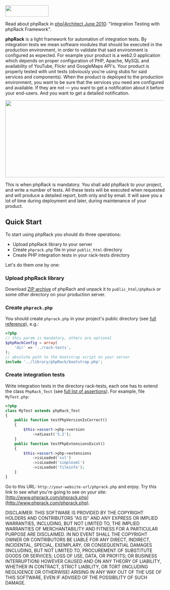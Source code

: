 <img src="http://img.phprack.com/logo.png" style="width: 137px; height: 36px;"/>

Read about phpRack in ​[php|Architect June 2010](http://www.phparch.com/magazine/2010/june/):
"Integration Testing with phpRack Framework".

**phpRack** is a light framework for automation of integration tests. By
integration tests we mean software modules that should be executed in the
production environment, in order to validate that said environment is configured
as expected. For example your product is a web2.0 application which depends on
proper configuration of PHP, Apache, MySQL and availability of YouTube, Flickr
and GoogleMaps API's. Your product is properly tested with unit tests (obviously
you're using stubs for said services and components). When the product is
deployed to the production environment, you want to be sure that the services
you need are configured and available. If they are not — you want to get a
notification about it before your end-users. And you want to get a detailed
notification.

<img src="http://img.phprack.com/diagram.png" style="width: 530px; height: 243px;"/>

This is when phpRack is mandatory. You shall add phpRack to your project, and
write a number of tests. All these tests will be executed when requested and
will produce a detailed report, both only and by email. It will save you a lot
of time during deployment and later, during maintenance of your product.

## Quick Start

To start using phpRack you should do three operations:

 * Upload phpRack library to your server
 * Create `phprack.php` file in your `public_html` directory
 * Create PHP integration tests in your rack-tests directory

Let's do them one by one:

### Upload phpRack library

Download [ZIP archive](https://github.com/yegor256/phprack/archive/master.zip)
of phpRach and unpack it to `public_html/phpRack` or some other directory on
your production server.

### Create `phprack.php`

You should create `phprack.php` in your project's public directory
(see [full reference](https://github.com/yegor256/phprack/wiki/Bootstrap)), e.g.:

```php
<?php
// this param is mandatory, others are optional
$phpRackConfig = array(
    'dir' => '../rack-tests',
);
// absolute path to the bootstrap script on your server
include '../library/phpRack/bootstrap.php';
```

### Create integration tests

Write integration tests in the directory rack-tests, each one has to extend the
class `PhpRack_Test` (see
[full list of assertions](https://github.com/yegor256/phprack/wiki/Assertions)).
For example, file `MyTest.php`:

```php
<?php
class MyTest extends phpRack_Test
{
    public function testPhpVersionIsCorrect()
    {
        $this->assert->php->version
            ->atLeast('5.2');
    }
    public function testPhpExtensionsExist()
    {
        $this->assert->php->extensions
            ->isLoaded('xsl')
            ->isLoaded('simplexml')
            ->isLoaded('fileinfo');
    }
}
```

Go to this URL: `http://your-website-url/phprack.php` and enjoy. Try this link
to see what you're going to see on your site:
​[http://www.phprack.com/phprack.php](http://www.phprack.com/phprack.php).

DISCLAIMER: THIS SOFTWARE IS PROVIDED BY THE COPYRIGHT HOLDERS AND CONTRIBUTORS "AS IS" AND
ANY EXPRESS OR IMPLIED WARRANTIES, INCLUDING, BUT NOT LIMITED TO, THE IMPLIED
WARRANTIES OF MERCHANTABILITY AND FITNESS FOR A PARTICULAR PURPOSE ARE
DISCLAIMED. IN NO EVENT SHALL THE COPYRIGHT OWNER OR CONTRIBUTORS BE LIABLE FOR
ANY DIRECT, INDIRECT, INCIDENTAL, SPECIAL, EXEMPLARY, OR CONSEQUENTIAL DAMAGES
(INCLUDING, BUT NOT LIMITED TO, PROCUREMENT OF SUBSTITUTE GOODS OR SERVICES;
LOSS OF USE, DATA, OR PROFITS; OR BUSINESS INTERRUPTION) HOWEVER CAUSED AND ON
ANY THEORY OF LIABILITY, WHETHER IN CONTRACT, STRICT LIABILITY, OR TORT
(INCLUDING NEGLIGENCE OR OTHERWISE) ARISING IN ANY WAY OUT OF THE USE OF THIS
SOFTWARE, EVEN IF ADVISED OF THE POSSIBILITY OF SUCH DAMAGE.
